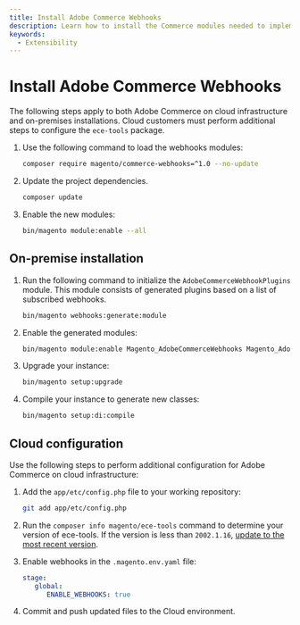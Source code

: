 ```yaml
---
title: Install Adobe Commerce Webhooks
description: Learn how to install the Commerce modules needed to implement webhooks.
keywords:
  - Extensibility
---
```


# Install Adobe Commerce Webhooks

The following steps apply to both Adobe Commerce on cloud infrastructure and on-premises installations. Cloud customers must perform additional steps to configure the `ece-tools` package.

1. Use the following command to load the webhooks modules:

   ```bash
   composer require magento/commerce-webhooks=^1.0 --no-update
   ```

1. Update the project dependencies.

   ```bash
   composer update
   ```

1. Enable the new modules:

   ```bash
   bin/magento module:enable --all
   ```

## On-premise installation

1. Run the following command to initialize the `AdobeCommerceWebhookPlugins` module. This module consists of generated plugins based on a list of subscribed webhooks.

   ```bash
   bin/magento webhooks:generate:module
   ```

1. Enable the generated modules:

   ```bash
   bin/magento module:enable Magento_AdobeCommerceWebhooks Magento_AdobeCommerceWebhooksGenerator
   ```

1. Upgrade your instance:

   ```bash
   bin/magento setup:upgrade
   ```

1. Compile your instance to generate new classes:

   ```bash
   bin/magento setup:di:compile
   ```

## Cloud configuration

Use the following steps to perform additional configuration for Adobe Commerce on cloud infrastructure:

1. Add the `app/etc/config.php` file to your working repository:

   ```bash
   git add app/etc/config.php
   ```

1. Run the `composer info magento/ece-tools` command to determine your version of ece-tools. If the version is less than `2002.1.16`, [update to the most recent version](https://experienceleague.adobe.com/docs/commerce-cloud-service/user-guide/dev-tools/ece-tools/update-package.html).

1. Enable webhooks in the `.magento.env.yaml` file:

   ```yaml
   stage:
      global:
         ENABLE_WEBHOOKS: true
   ```

1. Commit and push updated files to the Cloud environment.
